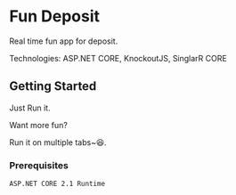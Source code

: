 # Fun Deposit
Real time fun app for deposit.

Technologies:
ASP.NET CORE,
KnockoutJS,
SinglarR CORE

## Getting Started

Just Run it.

Want more fun? 

Run it on multiple tabs~😆.


### Prerequisites
```
ASP.NET CORE 2.1 Runtime
```
